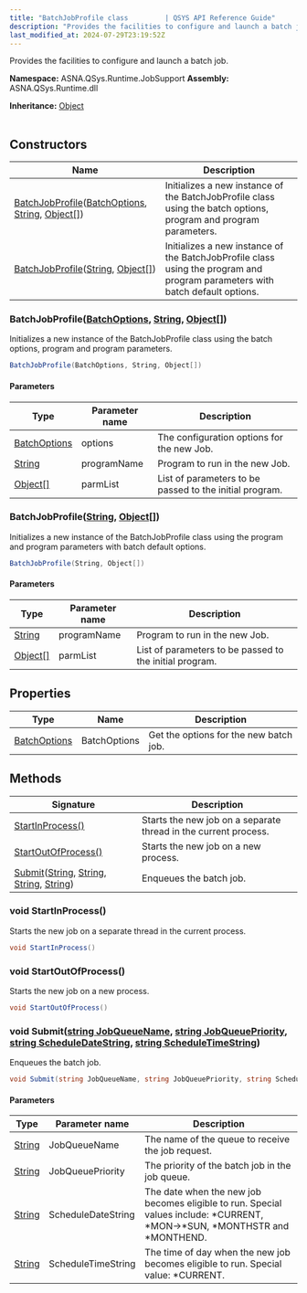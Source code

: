 ```yaml
---
title: "BatchJobProfile class         | QSYS API Reference Guide"
description: "Provides the facilities to configure and launch a batch job. "
last_modified_at: 2024-07-29T23:19:52Z
---
```


Provides the facilities to configure and launch a batch job.

**Namespace:** ASNA.QSys.Runtime.JobSupport
**Assembly:** ASNA.QSys.Runtime.dll

**Inheritance:** [Object](https://docs.microsoft.com/en-us/dotnet/api/system.object)
<br>
<br>

## Constructors

| Name | Description |
| --- | --- |
| [BatchJobProfile](#batchjobprofilebatchoptions-string-object)([BatchOptions](/reference/runtime/qsys-runtime-job-support/batch-options.html), [String](https://docs.microsoft.com/en-us/dotnet/api/system.string), [Object\[\]](https://docs.microsoft.com/en-us/dotnet/api/system.object)) | Initializes a new instance of the BatchJobProfile class using the batch options, program and program parameters.
| [BatchJobProfile](#batchjobprofilestring-object)([String](https://docs.microsoft.com/en-us/dotnet/api/system.string), [Object\[\]](https://docs.microsoft.com/en-us/dotnet/api/system.object)) | Initializes a new instance of the BatchJobProfile class using the program and program parameters with batch default options.

### BatchJobProfile([BatchOptions](/reference/runtime/qsys-runtime-job-support/batch-options.html), [String](https://docs.microsoft.com/en-us/dotnet/api/system.string), [Object\[\]](https://docs.microsoft.com/en-us/dotnet/api/system.object))

Initializes a new instance of the BatchJobProfile class using the batch options, program and program parameters.

```cs
BatchJobProfile(BatchOptions, String, Object[])
```

#### Parameters

| Type | Parameter name | Description
| --- | --- | ---
| [BatchOptions](/reference/runtime/qsys-runtime-job-support/batch-options.html) | options | The configuration options for the new Job.
| [String](https://docs.microsoft.com/en-us/dotnet/api/system.string) | programName | Program to run in the new Job.
| [Object\[\]](https://docs.microsoft.com/en-us/dotnet/api/system.object) | parmList | List of parameters to be passed to the initial program.

### BatchJobProfile([String](https://docs.microsoft.com/en-us/dotnet/api/system.string), [Object\[\]](https://docs.microsoft.com/en-us/dotnet/api/system.object))

Initializes a new instance of the BatchJobProfile class using the program and program parameters with batch default options.

```cs
BatchJobProfile(String, Object[])
```

#### Parameters

| Type | Parameter name | Description
| --- | --- | ---
| [String](https://docs.microsoft.com/en-us/dotnet/api/system.string) | programName | Program to run in the new Job.
| [Object\[\]](https://docs.microsoft.com/en-us/dotnet/api/system.object) | parmList | List of parameters to be passed to the initial program.

## Properties

| Type | Name | Description
| --- | --- | --- 
| [BatchOptions](/reference/runtime/qsys-runtime-job-support/batch-options.html) | BatchOptions | Get the options for the new batch job. |

## Methods

| Signature | Description |
| --- | --- |
| [StartInProcess()](#void-startinprocess) | Starts the new job on a separate thread in the current process.
| [StartOutOfProcess()](#void-startoutofprocess) | Starts the new job on a new process.
| [Submit](#void-submitstring-jobqueuename-string-jobqueuepriority-string-scheduledatestring-string-scheduletimestring)([String](https://docs.microsoft.com/en-us/dotnet/api/system.string), [String](https://docs.microsoft.com/en-us/dotnet/api/system.string), [String](https://docs.microsoft.com/en-us/dotnet/api/system.string), [String](https://docs.microsoft.com/en-us/dotnet/api/system.string)) | Enqueues the batch job.

### void StartInProcess()

Starts the new job on a separate thread in the current process.

```cs
void StartInProcess()
```

### void StartOutOfProcess()

Starts the new job on a new process.

```cs
void StartOutOfProcess()
```

### void Submit([string JobQueueName](https://learn.microsoft.com/en-us/dotnet/api/system.string?view=net-8.0), [string JobQueuePriority](https://learn.microsoft.com/en-us/dotnet/api/system.string?view=net-8.0), [string ScheduleDateString](https://learn.microsoft.com/en-us/dotnet/api/system.string?view=net-8.0), [string ScheduleTimeString](https://learn.microsoft.com/en-us/dotnet/api/system.string?view=net-8.0))

Enqueues the batch job.

```cs
void Submit(string JobQueueName, string JobQueuePriority, string ScheduleDateString, string ScheduleTimeString)
```

#### Parameters

| Type | Parameter name | Description
| --- | --- | ---
| [String](https://docs.microsoft.com/en-us/dotnet/api/system.string) | JobQueueName | The name of the queue to receive the job request.
| [String](https://docs.microsoft.com/en-us/dotnet/api/system.string) | JobQueuePriority | The priority of the batch job in the job queue. 
| [String](https://docs.microsoft.com/en-us/dotnet/api/system.string) | ScheduleDateString | The date when the new job becomes eligible to run. Special values include: *CURRENT, *MON->*SUN, *MONTHSTR and *MONTHEND.
| [String](https://docs.microsoft.com/en-us/dotnet/api/system.string) | ScheduleTimeString | The time of day when the new job becomes eligible to run. Special value: *CURRENT.
